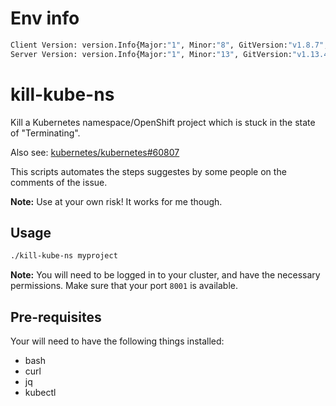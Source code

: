 # Env info 

~~~sh
Client Version: version.Info{Major:"1", Minor:"8", GitVersion:"v1.8.7", GitCommit:"b30876a5539f09684ff9fde266fda10b37738c9c", GitTreeState:"clean", BuildDate:"2018-01-16T21:59:57Z", GoVersion:"go1.8.3", Compiler:"gc", Platform:"darwin/amd64"}
Server Version: version.Info{Major:"1", Minor:"13", GitVersion:"v1.13.4", GitCommit:"c27b913fddd1a6c480c229191a087698aa92f0b1", GitTreeState:"clean", BuildDate:"2019-02-28T13:30:26Z", GoVersion:"go1.11.5", Compiler:"gc", Platform:"linux/amd64"}
~~~
# kill-kube-ns

Kill a Kubernetes namespace/OpenShift project which is stuck in the state of "Terminating".

Also see: [kubernetes/kubernetes#60807](https://github.com/kubernetes/kubernetes/issues/60807)

This scripts automates the steps suggestes by some people on the comments of the issue.

**Note:** Use at your own risk! It works for me though.

## Usage

~~~sh
./kill-kube-ns myproject
~~~

**Note:** You will need to be logged in to your cluster, and have the necessary permissions. Make sure that your port `8001` is available.

## Pre-requisites

Your will need to have the following things installed:

* bash
* curl
* jq
* kubectl
